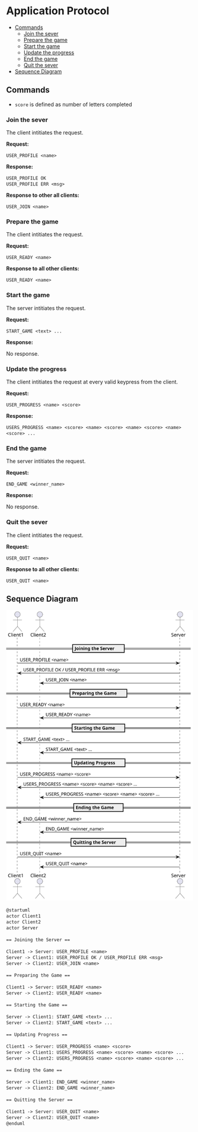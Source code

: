 # Application Protocol

- [Commands](#commands)
  - [Join the sever](#join-the-sever)
  - [Prepare the game](#prepare-the-game)
  - [Start the game](#start-the-game)
  - [Update the progress](#update-the-progress)
  - [End the game](#end-the-game)
  - [Quit the sever](#quit-the-sever)
- [Sequence Diagram](#sequence-diagram)

## Commands

- `score` is defined as number of letters completed

### Join the sever

The client intitiates the request.

**Request:**

```
USER_PROFILE <name>
```

**Response:**

```
USER_PROFILE OK
USER_PROFILE ERR <msg>
```

**Response to other all clients:**

```
USER_JOIN <name>
```

### Prepare the game 

The client intitiates the request.

**Request:**

```
USER_READY <name>
```

**Response to all other clients:**

```
USER_READY <name>
```

### Start the game 

The server intitiates the request.

**Request:**

```
START_GAME <text> ...
```

**Response:**

No response.

### Update the progress

The client intitiates the request at every valid keypress from the client.


**Request:**

```
USER_PROGRESS <name> <score> 
```

**Response:**

```
USERS_PROGRESS <name> <score> <name> <score> <name> <score> <name> <score> ...
```

### End the game 

The server intitiates the request.

**Request:**

```
END_GAME <winner_name>
```

**Response:**

No response.

### Quit the sever

The client intitiates the request.

**Request:**

```
USER_QUIT <name>
```

**Response to all other clients:**

```
USER_QUIT <name>
```

## Sequence Diagram

![Sequence Diagram](./diagram.svg)


```staruml
@startuml
actor Client1
actor Client2
actor Server

== Joining the Server ==

Client1 -> Server: USER_PROFILE <name>
Server -> Client1: USER_PROFILE OK / USER_PROFILE ERR <msg>
Server -> Client2: USER_JOIN <name>

== Preparing the Game ==

Client1 -> Server: USER_READY <name>
Server -> Client2: USER_READY <name>

== Starting the Game ==

Server -> Client1: START_GAME <text> ...
Server -> Client2: START_GAME <text> ...

== Updating Progress ==

Client1 -> Server: USER_PROGRESS <name> <score>
Server -> Client1: USERS_PROGRESS <name> <score> <name> <score> ...
Server -> Client2: USERS_PROGRESS <name> <score> <name> <score> ...

== Ending the Game ==

Server -> Client1: END_GAME <winner_name>
Server -> Client2: END_GAME <winner_name>

== Quitting the Server ==

Client1 -> Server: USER_QUIT <name>
Server -> Client2: USER_QUIT <name>
@enduml
```